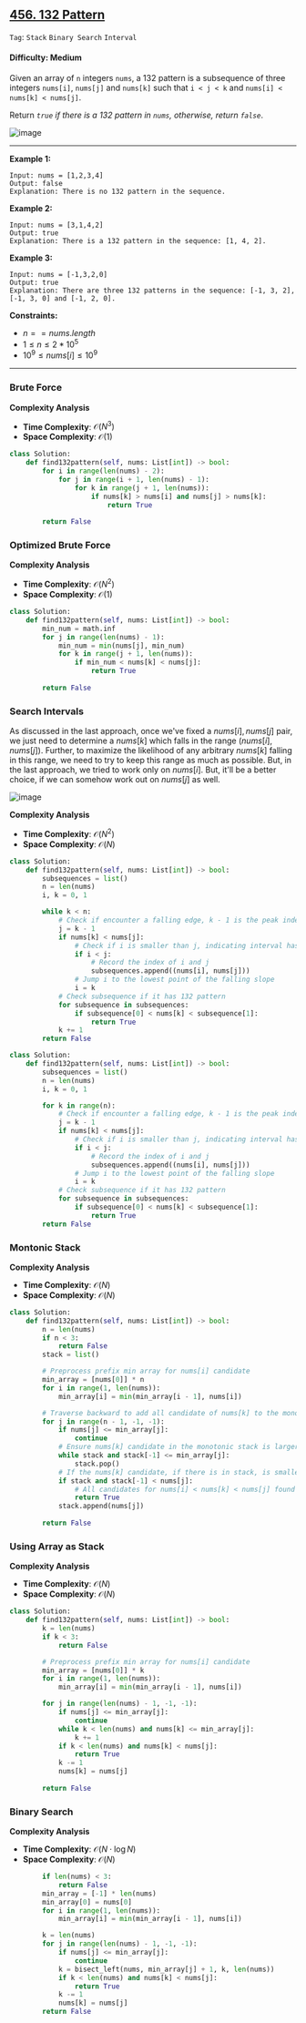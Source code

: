 ## [456. 132 Pattern](https://leetcode.com/problems/132-pattern)

```Tag```: ```Stack``` ```Binary Search``` ```Interval```

#### Difficulty: Medium

Given an array of ```n``` integers ```nums```, a 132 pattern is a subsequence of three integers ```nums[i]```, ```nums[j]``` and ```nums[k]``` such that ```i < j < k``` and ```nums[i] < nums[k] < nums[j]```.

Return _```true``` if there is a 132 pattern in ```nums```, otherwise, return ```false```_.

![image](https://github.com/quananhle/Python/assets/35042430/f00dfadc-c9c0-432e-b96b-5a132555fb03)

---

__Example 1:__
```
Input: nums = [1,2,3,4]
Output: false
Explanation: There is no 132 pattern in the sequence.
```

__Example 2:__
```
Input: nums = [3,1,4,2]
Output: true
Explanation: There is a 132 pattern in the sequence: [1, 4, 2].
```

__Example 3:__
```
Input: nums = [-1,3,2,0]
Output: true
Explanation: There are three 132 patterns in the sequence: [-1, 3, 2], [-1, 3, 0] and [-1, 2, 0].
```

__Constraints:__

- $n == nums.length$
- $1 \le n \le 2 * 10^{5}$
- $10^{9} \le nums[i] \le 10^{9}$

---

### Brute Force

__Complexity Analysis__

- __Time Complexity__: $\mathcal{O}(N^3)$
- __Space Complexity__: $\mathcal{O}(1)$

```Python
class Solution:
    def find132pattern(self, nums: List[int]) -> bool:
        for i in range(len(nums) - 2):
            for j in range(i + 1, len(nums) - 1):
                for k in range(j + 1, len(nums)):
                    if nums[k] > nums[i] and nums[j] > nums[k]:
                        return True
        
        return False
```

### Optimized Brute Force

__Complexity Analysis__

- __Time Complexity__: $\mathcal{O}(N^2)$
- __Space Complexity__: $\mathcal{O}(1)$

```Python
class Solution:
    def find132pattern(self, nums: List[int]) -> bool:
        min_num = math.inf
        for j in range(len(nums) - 1):
            min_num = min(nums[j], min_num)
            for k in range(j + 1, len(nums)):
                if min_num < nums[k] < nums[j]:
                    return True
        
        return False
```

### Search Intervals

As discussed in the last approach, once we've fixed a $nums[i], nums[j]$ pair, we just need to determine a $nums[k]$ which falls in the range $(nums[i],nums[j])$. Further, to maximize the likelihood of any arbitrary $nums[k]$ falling in this range, we need to try to keep this range as much as possible. But, in the last approach, we tried to work only on $nums[i]$. But, it'll be a better choice, if we can somehow work out on $nums[j]$ as well.

![image](https://leetcode.com/problems/132-pattern/Figures/456/456_132_Pattern.PNG)

__Complexity Analysis__

- __Time Complexity__: $\mathcal{O}(N^2)$
- __Space Complexity__: $\mathcal{O}(N)$

```Python
class Solution:
    def find132pattern(self, nums: List[int]) -> bool:
        subsequences = list()
        n = len(nums)
        i, k = 0, 1

        while k < n:
            # Check if encounter a falling edge, k - 1 is the peak index, or j as j < k and nums[k] < nums[j]
            j = k - 1
            if nums[k] < nums[j]:
                # Check if i is smaller than j, indicating interval has a range of at least 3 elements
                if i < j:
                    # Record the index of i and j
                    subsequences.append((nums[i], nums[j]))
                # Jump i to the lowest point of the falling slope
                i = k
            # Check subsequence if it has 132 pattern
            for subsequence in subsequences:
                if subsequence[0] < nums[k] < subsequence[1]:
                    return True
            k += 1    
        return False
```

```Python
class Solution:
    def find132pattern(self, nums: List[int]) -> bool:
        subsequences = list()
        n = len(nums)
        i, k = 0, 1

        for k in range(n):
            # Check if encounter a falling edge, k - 1 is the peak index, or j as j < k and nums[k] < nums[j]
            j = k - 1
            if nums[k] < nums[j]:
                # Check if i is smaller than j, indicating interval has a range of at least 3 elements
                if i < j:
                    # Record the index of i and j
                    subsequences.append((nums[i], nums[j]))
                # Jump i to the lowest point of the falling slope
                i = k
            # Check subsequence if it has 132 pattern
            for subsequence in subsequences:
                if subsequence[0] < nums[k] < subsequence[1]:
                    return True
        return False
```

### Montonic Stack

__Complexity Analysis__

- __Time Complexity__: $\mathcal{O}(N)$
- __Space Complexity__: $\mathcal{O}(N)$

```Python
class Solution:
    def find132pattern(self, nums: List[int]) -> bool:
        n = len(nums)
        if n < 3:
            return False
        stack = list()

        # Preprocess prefix min array for nums[i] candidate
        min_array = [nums[0]] * n
        for i in range(1, len(nums)):
            min_array[i] = min(min_array[i - 1], nums[i])

        # Traverse backward to add all candidate of nums[k] to the monotonic stack
        for j in range(n - 1, -1, -1):
            if nums[j] <= min_array[j]:
                continue
            # Ensure nums[k] candidate in the monotonic stack is larger than nums[i] candidate
            while stack and stack[-1] <= min_array[j]:
                stack.pop()
            # If the nums[k] candidate, if there is in stack, is smaller than nums[j] candidate
            if stack and stack[-1] < nums[j]:
                # All candidates for nums[i] < nums[k] < nums[j] found 
                return True
            stack.append(nums[j])
        
        return False
```

### Using Array as Stack

__Complexity Analysis__

- __Time Complexity__: $\mathcal{O}(N)$
- __Space Complexity__: $\mathcal{O}(N)$

```Python
class Solution:
    def find132pattern(self, nums: List[int]) -> bool:
        k = len(nums)
        if k < 3:
            return False

        # Preprocess prefix min array for nums[i] candidate
        min_array = [nums[0]] * k
        for i in range(1, len(nums)):
            min_array[i] = min(min_array[i - 1], nums[i])

        for j in range(len(nums) - 1, -1, -1):
            if nums[j] <= min_array[j]:
                continue
            while k < len(nums) and nums[k] <= min_array[j]:
                k += 1
            if k < len(nums) and nums[k] < nums[j]:
                return True
            k -= 1
            nums[k] = nums[j]
        
        return False
```

### Binary Search

__Complexity Analysis__

- __Time Complexity__: $\mathcal{O}(N \cdot \log N)$
- __Space Complexity__: $\mathcal{O}(N)$

```Python
        if len(nums) < 3:
            return False
        min_array = [-1] * len(nums)
        min_array[0] = nums[0]
        for i in range(1, len(nums)):
            min_array[i] = min(min_array[i - 1], nums[i])

        k = len(nums)
        for j in range(len(nums) - 1, -1, -1):
            if nums[j] <= min_array[j]:
                continue
            k = bisect_left(nums, min_array[j] + 1, k, len(nums))
            if k < len(nums) and nums[k] < nums[j]:
                return True
            k -= 1
            nums[k] = nums[j]
        return False
```
